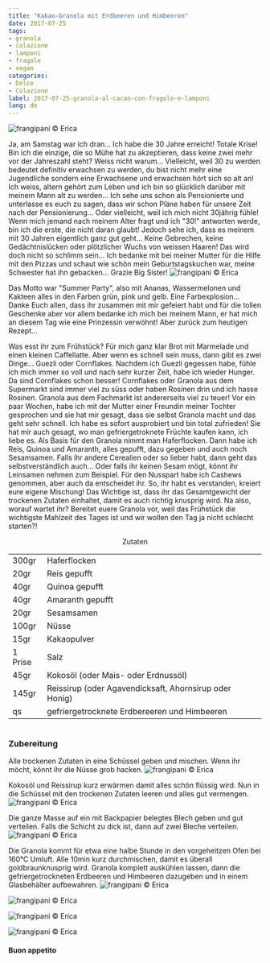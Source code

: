```yaml
---
title: "Kakao-Granola mit Erdbeeren und Himbeeren"
date: 2017-07-25
tags:
- granola
- colazione
- lamponi 
- fragole 
- vegan 
categories:
- Dolce
- Colazione 
label: 2017-07-25-granola-al-cacao-con-fragole-e-lamponi
lang: de 
---
```

![](../2017-07-25-granola-al-cacao-con-fragole-e-lamponi/header.jpg "frangipani © Erica")

Ja, am Samstag war ich dran... Ich habe die 30 Jahre erreicht! Totale Krise! Bin ich die einzige, die so Mühe hat zu akzeptieren, dass keine zwei mehr vor der Jahreszahl steht? Weiss nicht warum... Vielleicht, weil 30 zu werden bedeutet definitiv erwachsen zu werden, du bist nicht mehr eine Jugendliche sondern eine Erwachsene und erwachsen hört sich so alt an! Ich weiss, altern gehört zum Leben und ich bin so glücklich darüber mit meinem Mann alt zu werden... Ich sehe uns schon als Pensionierte und unterlasse es euch zu sagen, dass wir schon Pläne haben für unsere Zeit nach der Pensionierung... Oder vielleicht, weil ich mich nicht 30jährig fühle! Wenn mich jemand nach meinem Alter fragt und ich "30!" antworten werde, bin ich die erste, die nicht daran glaubt! Jedoch sehe ich, dass es meinem mit 30 Jahren eigentlich ganz gut geht... Keine Gebrechen, keine Gedächtnislücken oder plötzlicher Wuchs von weissen Haaren! Das wird doch nicht so schlimm sein... Ich bedanke mit bei meiner Mutter für die Hilfe mit den Pizzas und schaut wie schön mein Geburtstagskuchen war, meine Schwester hat ihn gebacken... Grazie Big Sister!
![](../2017-07-25-granola-al-cacao-con-fragole-e-lamponi/torta.jpg "frangipani © Erica")

Das Motto war "Summer Party", also mit Ananas, Wassermelonen und Kakteen alles in den Farben grün, pink und gelb. Eine Farbexplosion... Danke Euch allen, dass ihr zusammen mit mir gefeiert habt und für die tollen Geschenke aber vor allem bedanke ich mich bei meinem Mann, er hat mich an diesem Tag wie eine Prinzessin verwöhnt! Aber zurück zum heutigen Rezept...

Was esst ihr zum Frühstück? Für mich ganz klar Brot mit Marmelade und einen kleinen Caffellatte. Aber wenn es schnell sein muss, dann gibt es zwei Dinge... Guezli oder Cornflakes. Nachdem ich Guezli gegessen habe, fühle ich mich immer so voll und nach sehr kurzer Zeit, habe ich wieder Hunger. Da sind Cornflakes schon besser! Cornflakes oder Granola aus dem Supermarkt sind immer viel zu süss oder haben Rosinen drin und ich hasse Rosinen. Granola aus dem Fachmarkt ist andererseits viel zu teuer! Vor ein paar Wochen, habe ich mit der Mutter einer Freundin meiner Tochter gesprochen und sie hat mir gesagt, dass sie selbst Granola macht und das geht sehr schnell. Ich habe es sofort ausprobiert und bin total zufrieden! Sie hat mir auch gesagt, wo man gefriergetroknete Früchte kaufen kann, ich liebe es. Als Basis für den Granola nimmt man Haferflocken. Dann habe ich Reis, Quinoa und Amaranth, alles gepufft, dazu gegeben und auch noch Sesamsamen. Falls ihr andere Cerealien oder so lieber habt, dann geht das selbstverständlich auch... Oder falls ihr keinen Sesam mögt, könnt ihr Leinsamen nehmen zum Beispiel. Für den Nusspart habe ich Cashews genommen, aber auch da entscheidet ihr. So, ihr habt es verstanden, kreiert eure eigene Mischung! Das Wichtige ist, dass ihr das Gesamtgewicht der trockenen Zutaten einhaltet, damit es auch richtig knusprig wird.
Na also, worauf wartet ihr? Bereitet euere Granola vor, weil das Frühstück die wichtigste Mahlzeit des Tages ist und wir wollen den Tag ja nicht schlecht starten?!

<div id="wrapper" style="text-align: center">
  <div id="yourdiv" style="display: inline-block;">
    <div class="ingredients">
      <div class="ingredients-title">Zutaten</div>
           <table>
        <tbody>
          <tr>
            <td>300gr</td>
            <td>Haferflocken</td>
          </tr>
          <tr>
            <td>20gr</td>
            <td>Reis gepufft</td>
          </tr>
          <tr>
            <td>40gr</td>
            <td>Quinoa gepufft</td>
          </tr>
          <tr>
            <td>40gr</td>
            <td>Amaranth gepufft</td>
          </tr>
          <tr>
            <td>20gr</td>
            <td>Sesamsamen</td>
          </tr>
          <tr>
            <td>100gr</td>
            <td>Nüsse</td>
           </tr>
          <tr>
            <td>15gr</td>
            <td>Kakaopulver</td>
          </tr>
          <tr>
            <td>1 Prise</td>
            <td>Salz</td>
          </tr>
          <tr>
            <td>45gr</td>
            <td>Kokosöl (oder Mais- oder Erdnussöl)</td>
          </tr>
          <tr>
            <td>145gr</td>
            <td>Reissirup (oder Agavendicksaft, Ahornsirup oder Honig)</td>
          </tr>
          <tr>
            <td>qs</td>
            <td>gefriergetrocknete Erdbereeren und Himbeeren</td>
          </tr>
        </tbody>
      </table>
    </div>
  </div>
</div>


<h3>
  <font color="grey">
    <i class="fa-solid fa-gears"></i>
  </font> Zubereitung
</h3>

Alle trockenen Zutaten in eine Schüssel geben und mischen. Wenn ihr möcht, könnt ihr die Nüsse grob hacken.
![](../2017-07-25-granola-al-cacao-con-fragole-e-lamponi/asciutti.jpg "frangipani © Erica")

Kokosöl und Reissirup kurz erwärmen damit alles schön flüssig wird. Nun in die Schüssel mit den trockenen Zutaten leeren und alles gut vermengen.
![](../2017-07-25-granola-al-cacao-con-fragole-e-lamponi/composto.jpg "frangipani © Erica")

Die ganze Masse auf ein mit Backpapier belegtes Blech geben und gut verteilen. Falls die Schicht zu dick ist, dann auf zwei Bleche verteilen.
![](../2017-07-25-granola-al-cacao-con-fragole-e-lamponi/teglia.jpg "frangipani © Erica")

Die Granola kommt für etwa eine halbe Stunde in den vorgeheitzen Ofen bei 160°C Umluft. Alle 10min kurz durchmischen, damit es überall goldbraunknusprig wird. Granola komplett auskühlen lassen, dann die gefriergetrockneten Erdbeeren und Himbeeren dazugeben und in einem Glasbehälter aufbewahren.
![](../2017-07-25-granola-al-cacao-con-fragole-e-lamponi/risultato1.jpg "frangipani © Erica")

![](../2017-07-25-granola-al-cacao-con-fragole-e-lamponi/risultato2.jpg "frangipani © Erica")

![](../2017-07-25-granola-al-cacao-con-fragole-e-lamponi/risultato3.jpg "frangipani © Erica")

![](../2017-07-25-granola-al-cacao-con-fragole-e-lamponi/risultato4.jpg "frangipani © Erica")

<h4>Buon appetito
  <font color="red">
    <i class="fa-regular fa-face-smile"></i>
  </font>
</h4>